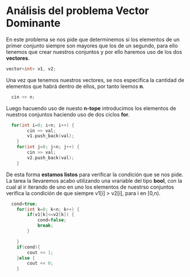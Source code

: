 # Análisis del problema Vector Dominante 

En este problema se nos pide que determinemos si los elementos de un primer conjunto siempre son mayores que los de un segundo, para ello tenemos que crear
nuestros conjuntos y por ello haremos uso de los dos **vectores**.

```c++
vector<int> v1, v2; 
```

Una vez que tenemos nuestros vectores, se nos especifíca la cantidad de elementos que habrá dentro de ellos, por tanto leemos **n**. 
 
```C++
  cin >> n;
```
Luego hacuendo uso de nuesto **n-tope** introducimos los elementos de nuestros conjuntos haciendo uso de dos ciclos **for**. 

```C++
  for(int i=0; i<n; i++) {
		cin >> val;
		v1.push_back(val);
	}
	for(int j=0; j<n; j++) {
		cin >> val;
		v2.push_back(val);
	}
```
De esta forma **estamos listos** para verificar la condición que se nos pide. La tarea la llevaremos acabo utilizando una vrariable del tipo **bool**,
con la cual al ir iterando de uno en uno los elementos de nuestrso conjuntos verifica la condición de que siempre v1[i] > v2[i], para i en [0,n).

```C++
  cond=true;
	for(int k=0; k<n; k++) {
		if(v1[k]<=v2[k]) {
			cond=false;
			break;
		}

	}
	if(cond){
		cout << 1;
	}else {
		cout << 0;
	}
```
